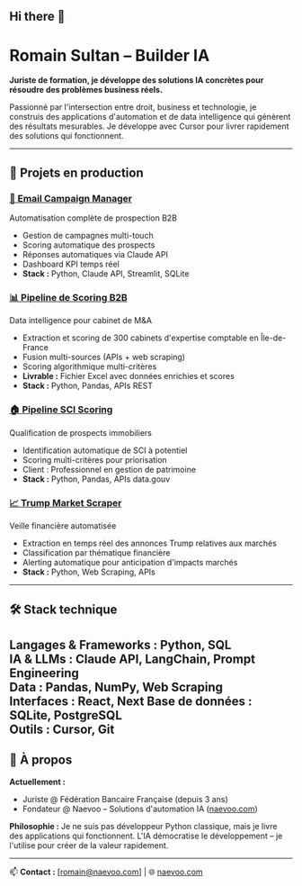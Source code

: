 ## Hi there 👋

# Romain Sultan – Builder IA

**Juriste de formation, je développe des solutions IA concrètes pour résoudre des problèmes business réels.**

Passionné par l'intersection entre droit, business et technologie, je construis des applications d'automation et de data intelligence qui génèrent des résultats mesurables. Je développe avec Cursor pour livrer rapidement des solutions qui fonctionnent.

---

## 🚀 Projets en production

### [📧 Email Campaign Manager](https://github.com/Clerks303/email-campaign-manager)
Automatisation complète de prospection B2B
- Gestion de campagnes multi-touch
- Scoring automatique des prospects
- Réponses automatiques via Claude API
- Dashboard KPI temps réel
- **Stack :** Python, Claude API, Streamlit, SQLite

### [📊 Pipeline de Scoring B2B](https://github.com/Clerks303/b2b-scoring-pipeline)
Data intelligence pour cabinet de M&A
- Extraction et scoring de 300 cabinets d'expertise comptable en Île-de-France
- Fusion multi-sources (APIs + web scraping)
- Scoring algorithmique multi-critères
- **Livrable :** Fichier Excel avec données enrichies et scores
- **Stack :** Python, Pandas, APIs REST

### [🏠 Pipeline SCI Scoring](https://github.com/Clerks303/sci-scoring-pipeline)
Qualification de prospects immobiliers
- Identification automatique de SCI à potentiel
- Scoring multi-critères pour priorisation
- Client : Professionnel en gestion de patrimoine
- **Stack :** Python, Pandas, APIs data.gouv

### [📈 Trump Market Scraper](https://github.com/Clerks303/trump-market-scraper)
Veille financière automatisée
- Extraction en temps réel des annonces Trump relatives aux marchés
- Classification par thématique financière
- Alerting automatique pour anticipation d'impacts marchés
- **Stack :** Python, Web Scraping, APIs

---

## 🛠️ Stack technique

**Langages & Frameworks :** Python, SQL  
**IA & LLMs :** Claude API, LangChain, Prompt Engineering  
**Data :** Pandas, NumPy, Web Scraping  
**Interfaces :** React, Next 
**Base de données :** SQLite, PostgreSQL  
**Outils :** Cursor, Git
---

## 💼 À propos

**Actuellement :**
- Juriste @ Fédération Bancaire Française (depuis 3 ans)
- Fondateur @ Naevoo – Solutions d'automation IA ([naevoo.com](https://naevoo.com))

**Philosophie :** Je ne suis pas développeur Python classique, mais je livre des applications qui fonctionnent. L'IA démocratise le développement – je l'utilise pour créer de la valeur rapidement.

---

📫 **Contact :** [romain@naevoo.com] | 🌐 [naevoo.com](https://naevoo.com) 
